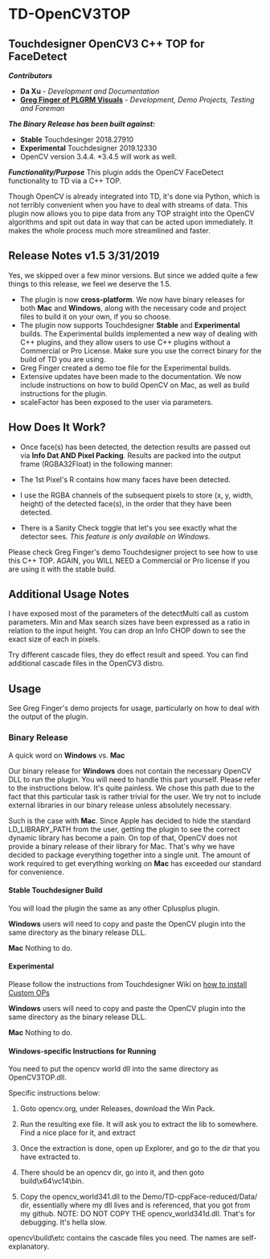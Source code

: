 # TD-OpenCV3TOP
## Touchdesigner OpenCV3 C++ TOP for FaceDetect

_**Contributors**_

- **Da Xu** - *Development and Documentation*
- **[Greg Finger of PLGRM Visuals](https://github.com/gregfinger)** - *Development, Demo Projects, Testing and Foreman*



_**The Binary Release has been built against:**_
- **Stable** Touchdesinger 2018.27910
- **Experimental** Touchdesigner 2019.12330
- OpenCV version 3.4.4. \*3.4.5 will work as well.


_**Functionality/Purpose**_
This plugin adds the OpenCV FaceDetect functionality to TD via a C++ TOP. 


Though OpenCV is already integrated into TD, it's done via Python, which is not terribly convenient when you have to deal with streams of data. This plugin now allows you to pipe data from any TOP straight into the OpenCV algorithms and spit out data in way that can be acted upon immediately. It makes the whole process much more streamlined and faster.


## Release Notes v1.5 3/31/2019
Yes, we skipped over a few minor versions. But since we added quite a few things to this release, we feel we deserve the 1.5.


- The plugin is now **cross-platform**. We now have binary releases for both **Mac** and **Windows**, along with the necessary code and project files to build it on your own, if you so choose.
- The plugin now supports Touchdesigner **Stable** and **Experimental** builds. The Experimental builds implemented a new way of dealing with C++ plugins, and they allow users to use C++ plugins without a Commercial or Pro License. Make sure you use the correct binary for the build of TD you are using.
- Greg Finger created a demo toe file for the Experimental builds.
- Extensive updates have been made to the documentation. We now include instructions on how to build OpenCV on Mac, as well as build instructions for the plugin.
- scaleFactor has been exposed to the user via parameters.




## How Does It Work?

- Once face(s) has been detected, the detection results are passed out via **Info Dat AND Pixel Packing**.
Results are packed into the output frame (RGBA32Float) in the following manner:

- The 1st Pixel's R contains how many faces have been detected. 

- I use the RGBA channels of the subsequent pixels to store (x, y, width, height) of the detected face(s), in the order that they have been detected.


- There is a Sanity Check toggle that let's you see exactly what the detector sees. *This feature is only available on Windows.*


Please check Greg Finger's demo Touchdesigner project to see how to use this C++ TOP. AGAIN, you WILL NEED a Commercial or Pro license if you are using it with the stable build.

## Additional Usage Notes
I have exposed most of the parameters of the detectMulti call as custom parameters. Min and Max search sizes have been expressed as a ratio in relation to the input height. You can drop an Info CHOP down to see the exact size of each in pixels.



Try different cascade files, they do effect result and speed. You can find additional cascade files in the OpenCV3 distro.



## Usage
See Greg Finger's demo projects for usage, particularly on how to deal with the output of the plugin.


### Binary Release
A quick word on **Windows** vs. **Mac**

Our binary release for **Windows** does not contain the necessary OpenCV DLL to run the plugin. You will need to handle this part yourself. Please refer to the instructions below. It's quite painless. We chose this path due to the fact that this particular task is rather trivial for the user. We try not to include external libraries in our binary release unless absolutely necessary. 

Such is the case with **Mac**. Since Apple has decided to hide the standard LD_LIBRARY_PATH from the user, getting the plugin to see the correct dynamic library has become a pain. On top of that, OpenCV does not provide a binary release of their library for Mac. That's why we have decided to package everything together into a single unit. The amount of work required to get everything working on **Mac** has exceeded our standard for convenience. 



#### Stable Touchdesigner Build
You will load the plugin the same as any other Cplusplus plugin. 

**Windows** users will need to copy and paste the OpenCV plugin into the same directory as the binary release DLL. 

**Mac** Nothing to do.


#### Experimental
Please follow the instructions from Touchdesigner Wiki on [how to install Custom OPs](https://docs.derivative.ca/Experimental:Custom_Operators) 

**Windows** users will need to copy and paste the OpenCV plugin into the same directory as the binary release DLL. 

**Mac** Nothing to do. 



#### Windows-specific Instructions for Running
You need to put the opencv world dll into the same directory as OpenCV3TOP.dll. 

Specific instructions below:

1. Goto opencv.org, under Releases, download the Win Pack. 

2. Run the resulting exe file. It will ask you to extract the lib to somewhere. Find a nice place for it, and extract

3. Once the extraction is done, open up Explorer, and go to the dir that you have extracted to. 

4. There should be an opencv dir, go into it, and then goto build\x64\vc14\bin. 

5. Copy the opencv_world341.dll to the Demo/TD-cppFace-reduced/Data/ dir, essentially where my dll lives and is referenced, that you got from my github. NOTE: DO NOT COPY THE opencv_world341d.dll. That's for debugging. It's hella slow.

opencv\build\etc contains the cascade files you need. The names are self-explanatory.
